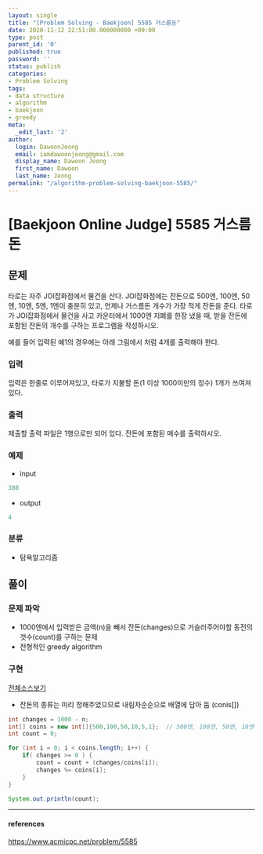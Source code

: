 ```yaml
---
layout: single
title: "[Problem Solving - Baekjoon] 5585 거스름돈"
date: 2020-11-12 22:51:00.000000000 +09:00
type: post
parent_id: '0'
published: true
password: ''
status: publish
categories:
- Problem Solving
tags:
- data structure
- algorithm
- baekjoon
- greedy
meta:
  _edit_last: '2'
author:
  login: DawoonJeong
  email: iamdawoonjeong@gmail.com
  display_name: Dawoon Jeong
  first_name: Dawoon
  last_name: Jeong
permalink: "/algorithm-problem-solving-baekjoon-5585/"
---
```

# [Baekjoon Online Judge] 5585 거스름돈

## 문제
타로는 자주 JOI잡화점에서 물건을 산다. JOI잡화점에는 잔돈으로 500엔, 100엔, 50엔, 10엔, 5엔, 1엔이 충분히 있고, 언제나 거스름돈 개수가 가장 적게 잔돈을 준다. 타로가 JOI잡화점에서 물건을 사고 카운터에서 1000엔 지폐를 한장 냈을 때, 받을 잔돈에 포함된 잔돈의 개수를 구하는 프로그램을 작성하시오.

예를 들어 입력된 예1의 경우에는 아래 그림에서 처럼 4개를 출력해야 한다.

### 입력
입력은 한줄로 이루어져있고, 타로가 지불할 돈(1 이상 1000미만의 정수) 1개가 쓰여져있다.

### 출력
제출할 출력 파일은 1행으로만 되어 있다. 잔돈에 포함된 매수를 출력하시오.

### 예제
- input

```java
380
```

- output

```java
4
```

### 분류
- 탐욕알고리즘

## 풀이

### 문제 파악
-  1000엔에서 입력받은 금액(n)을 빼서 잔돈(changes)으로 거슬러주어야할 동전의 갯수(count)를 구하는 문제
-  전형적인 greedy algorithm  


### 구현

[전체소스보기](https://github.com/devvoon/java-datastructure-algorithm/blob/master/java-algorithm-problem-solving/src/baekjoon/problem5585/Main.java)


- 잔돈의 종류는 미리 정해주었으므로 내림차순순으로 배열에 담아 둠 (conis[])

```java
int changes = 1000 - n;
int[] coins = new int[]{500,100,50,10,5,1};  // 500엔, 100엔, 50엔, 10엔, 5엔, 1엔
int count = 0;

for (int i = 0; i < coins.length; i++) {
    if( changes >= 0 ) {
        count = count + (changes/coins[i]);
        changes %= coins[i];
    }
}

System.out.println(count);
```

---

#### references
<https://www.acmicpc.net/problem/5585>
